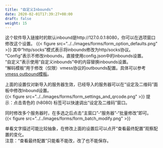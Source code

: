 ```yaml
---
title: "自定义Inbounds"
date: 2020-02-01T17:39:27+08:00
draft: false
weight: 15
---
```


这个软件导入链接时的默认inbound是http://127.0.0.1:8080，你可以在选项窗口修改这个设置。
{{< figure src="../../images/forms/form_option_defaults.png" >}}
其中“http/socks”模式表示将inbounds修改为http/socks协议。  
“Config”表示不修改inbounds，直接使用config.json中的inbounds设置。  
“自定义”表示使用“自定义inbounds”中的内容替换inbounds设置。  
“解码模板”用于修改（仅限）vmess协议的outbounds配置。具体可以参考[vmess outbound模板](https://raw.githubusercontent.com/vrnobody/V2RayGCon/master/V2RayGCon/Resources/Files/templates/custom/vmessDecodeTemplate.json)。  


上面的设置仅对新导入的服务器生效，已经导入的服务器可以在“设定及二维码”面板中修改Inbound设置。  
{{< figure src="../../images/forms/form_settings_and_qrcode.png" >}}
提示：点击青色的 (h8080) 标签可以快速调出“设定及二维码”窗口。

同时修改多个服务器时，在多选之后点击“主窗口”-“服务器”-“批量修改”即可。 
{{< figure src="../../images/forms/form_batch_modify.png" >}}

单看文字描述可能比较抽象，在修改上面的设置后可以点开“查看最终配置”观察配置的变化。  
注意：“查看最终配置”只能看不能改，改了也不能保存。  